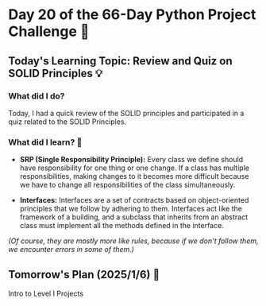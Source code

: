 # Day 20 of the 66-Day Python Project Challenge 📅

## Today's Learning Topic: Review and Quiz on SOLID Principles 💡

### What did I do?

Today, I had a quick review of the SOLID principles and participated in a quiz related to the SOLID Principles.

### What did I learn? 🔑

- **SRP (Single Responsibility Principle):** Every class we define should have responsibility for one thing or one change. If a class has multiple responsibilities, making changes to it becomes more difficult because we have to change all responsibilities of the class simultaneously.

- **Interfaces:** Interfaces are a set of contracts based on object-oriented principles that we follow by adhering to them. Interfaces act like the framework of a building, and a subclass that inherits from an abstract class must implement all the methods defined in the interface.

*(Of course, they are mostly more like rules, because if we don't follow them, we encounter errors in some of them.)*

## Tomorrow's Plan (2025/1/6) 🔮

Intro to Level I Projects
